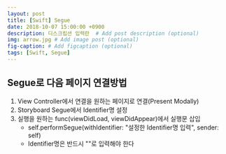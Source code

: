 ```yaml
---
layout: post
title: [Swift] Segue
date: 2018-10-07 15:00:00 +0900
description: 디스크립션 입력란  # Add post description (optional)
img: arrow.jpg # Add image post (optional)
fig-caption: # Add figcaption (optional)
tags: [Swift, Segue]
---
```


## Segue로 다음 페이지 연결방법
1. View Controller에서 연결을 원하는 페이지로 연결(Present Modally)
2. Storyboard Segue에서 Identifier명 설정
3. 실행을 원하는 func(viewDidLoad, viewDidAppear)에서 실행문 삽입
    - self.performSegue(withIdentifier: "설정한 Identifier명 입력", sender: self)
    - Identifier명은 반드시 ""로 입력해야 한다
